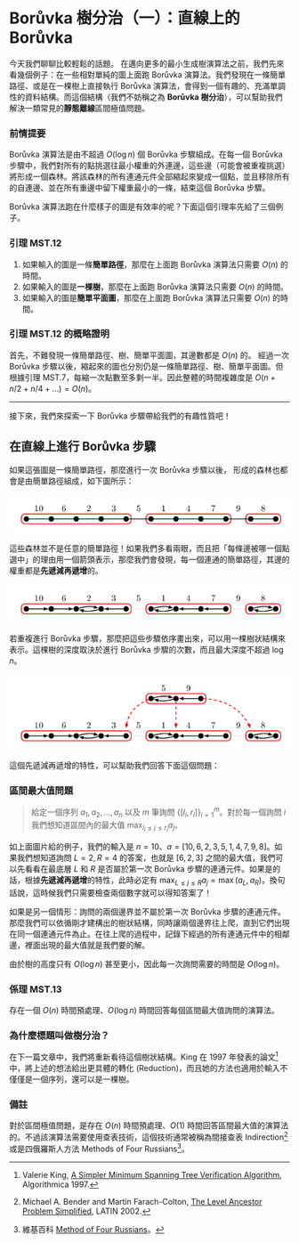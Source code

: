 # Borůvka 樹分治（一）：直線上的 Borůvka

今天我們聊聊比較輕鬆的話題。
在邁向更多的最小生成樹演算法之前，我們先來看幾個例子：在一些相對單純的圖上面跑 Borůvka 演算法。我們發現在一條簡單路徑、或是在一棵樹上直接執行 Borůvka 演算法，會得到一個有趣的、充滿單調性的資料結構。而這個結構（我們不妨稱之為 **Borůvka 樹分治**），可以幫助我們解決一類常見的**靜態離線**區間極值問題。

### 前情提要

Borůvka 演算法是由不超過 $O(\log n)$ 個 Borůvka 步驟組成。在每一個 Borůvka 步驟中，我們對所有的點挑選往最小權重的外連邊，這些邊（可能會被重複挑選）將形成一個森林。將該森林的所有連通元件全部縮起來變成一個點，並且移除所有的自連邊、並在所有重邊中留下權重最小的一條，結束這個 Borůvka 步驟。

Borůvka 演算法跑在什麼樣子的圖是有效率的呢？下面這個引理率先給了三個例子。

### 引理 MST.12

1. 如果輸入的圖是一條**簡單路徑**，那麼在上面跑 Borůvka 演算法只需要 $O(n)$ 的時間。
2. 如果輸入的圖是**一棵樹**，那麼在上面跑 Borůvka 演算法只需要 $O(n)$ 的時間。
3. 如果輸入的圖是**簡單平面圖**，那麼在上面跑 Borůvka 演算法只需要 $O(n)$ 的時間。

### 引理 MST.12 的概略證明

首先，不難發現一條簡單路徑、樹、簡單平面圖，其邊數都是 $O(n)$ 的。
經過一次 Borůvka 步驟以後，縮起來的圖也分別仍是一條簡單路徑、樹、簡單平面圖。但根據引理 MST.7，每縮一次點數至多剩一半。因此整體的時間複雜度是 $O(n + n/2 + n/4+\ldots) = O(n)$。

------

接下來，我們來探索一下 Borůvka 步驟帶給我們的有趣性質吧！


## 在直線上進行 Borůvka 步驟

如果這張圖是一條簡單路徑，那麼進行一次 Borůvka 步驟以後，
形成的森林也都會是由簡單路徑組成，如下圖所示：

![](./boruvka-tree-dc-1.png)

這些森林並不是任意的簡單路徑！如果我們多看兩眼，而且把「每條邊被哪一個點選中」的理由用一個箭頭表示，那麼我們會發現，每一個連通的簡單路徑，其邊的權重都是**先遞減再遞增**的。

![](./boruvka-tree-dc-2.png)

若重複進行 Borůvka 步驟，那麼把這些步驟依序畫出來，可以用一棵樹狀結構來表示。這棵樹的深度取決於進行 Borůvka 步驟的次數，而且最大深度不超過 $\log n$。

![](./boruvka-tree-dc-3.png)

這個先遞減再遞增的特性，可以幫助我們回答下面這個問題：

### 區間最大值問題

> 給定一個序列 $a_1, a_2, \ldots, a_n$ 以及 $m$ 筆詢問 $\{[l_i, r_i]\}_{i=1}^m$。對於每一個詢問 $i$ 我們想知道區間內的最大值 $\max_{l_i\le j\le r_i} a_j$。

如上面圖片給的例子，我們的輸入是 $n=10$、$a=[10, 6, 2, 3, 5, 1, 4, 7, 9, 8]$。如果我們想知道詢問 $L=2, R=4$ 的答案，也就是 $[6, 2, 3]$ 之間的最大值，我們可以先看看在最底層 $L$ 和 $R$ 是否屬於第一次 Borůvka 步驟的連通元件。如果是的話，根據**先遞減再遞增**的特性，此時必定有 $\max_{L \le j\le R} a_j = \max(a_L, a_R)$。換句話說，這時候我們只需要檢查兩個數字就可以得知答案了！

如果是另一個情形：詢問的兩個邊界並不屬於第一次 Borůvka 步驟的連通元件。那麼我們可以依循剛才建構出的樹狀結構，同時讓兩個邊界往上爬，直到它們出現在同一個連通元件為止。在往上爬的過程中，記錄下經過的所有連通元件中的相鄰邊，裡面出現的最大值就是我們要的解。

由於樹的高度只有 $O(\log n)$ 甚至更小，因此每一次詢問需要的時間是 $O(\log n)$。


### 係理 MST.13

存在一個 $O(n)$ 時間預處理、$O(\log n)$ 時間回答每個區間最大值詢問的演算法。

### 為什麼標題叫做樹分治？

在下一篇文章中，我們將重新看待這個樹狀結構。King 在 1997 年發表的論文[^3]中，將上述的想法給出更具體的轉化 (Reduction)，而且她的方法也適用於輸入不僅僅是一個序列，還可以是一棵樹。


### 備註

對於區間極值問題，是存在 $O(n)$ 時間預處理、$O(1)$ 時間回答區間最大值的演算法的。不過該演算法需要使用查表技術，這個技術通常被稱為間接查表 Indirection[^1] 或是四俄羅斯人方法 Methods of Four Russians[^2]。


[^3]: Valerie King, [A Simpler Minimum Spanning Tree Verification Algorithm](https://www.cs.princeton.edu/courses/archive/fall03/cs528/handouts/A%20Simpler%20Minimum%20Spanning.pdf), Algorithmica 1997.

[^1]: Michael A. Bender and Martin Farach-Colton, [The Level Ancestor Problem Simplified](https://link.springer.com/chapter/10.1007/3-540-45995-2_44), LATIN 2002.

[^2]: 維基百科 [Method of Four Russians](https://en.wikipedia.org/wiki/Method_of_Four_Russians)。


